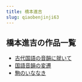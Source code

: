 ```yaml
---
title: 橋本進吉
slug: qiaobenjinji63
---
```


## 橋本進吉の作品一覧

- [古代国語の音韻に就いて](gudaiguoyunoyin-70d)
- [国語音韻の変遷](guoyuyinyunnobi-2bb)
- [駒のいななき](junoinanaki-91a)
